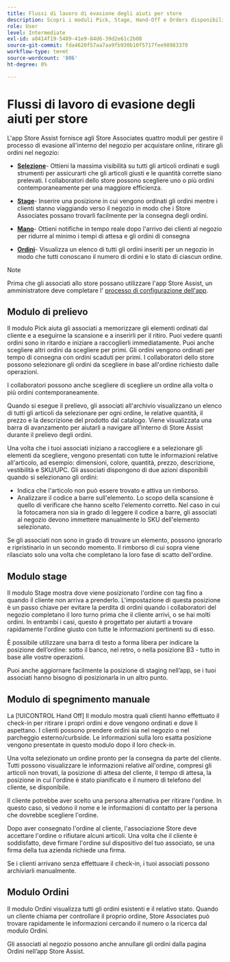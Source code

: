 ```yaml
---
title: Flussi di lavoro di evasione degli aiuti per store
description: Scopri i moduli Pick, Stage, Hand-Off e Orders disponibili nell’app Store Assist. Questi moduli consentono il flusso di lavoro di evasione dell'archivio end-to-end per gli ordini BOPIS. Gli associati al negozio utilizzano questi moduli per gestire e consegnare gli ordini di ritiro dal negozio ai clienti.
role: User
level: Intermediate
exl-id: a8414f19-5489-41e9-84d6-39d2e61c2b08
source-git-commit: fda4620f57aa7aa9fb930b10f5717fee98983378
workflow-type: tm+mt
source-wordcount: '806'
ht-degree: 0%

---
```


# Flussi di lavoro di evasione degli aiuti per store

L&#39;app Store Assist fornisce agli Store Associates quattro moduli per gestire il processo di evasione all&#39;interno del negozio per acquistare online, ritirare gli ordini nel negozio:

- **[Selezione](#pick-module)**- Ottieni la massima visibilità su tutti gli articoli ordinati e sugli strumenti per assicurarti che gli articoli giusti e le quantità corrette siano prelevati. I collaboratori dello store possono scegliere uno o più ordini contemporaneamente per una maggiore efficienza.

- **[Stage](#stage-module)**- Inserire una posizione in cui vengono ordinati gli ordini mentre i clienti stanno viaggiando verso il negozio in modo che i Store Associates possano trovarli facilmente per la consegna degli ordini.

- **[Mano](#hand-off-module)**- Ottieni notifiche in tempo reale dopo l&#39;arrivo dei clienti al negozio per ridurre al minimo i tempi di attesa e gli ordini di consegna

- **[Ordini](#orders-module)**- Visualizza un elenco di tutti gli ordini inseriti per un negozio in modo che tutti conoscano il numero di ordini e lo stato di ciascun ordine.

>[!NOTE]
>
>Prima che gli associati allo store possano utilizzare l&#39;app Store Assist, un amministratore deve completare l&#39; [processo di configurazione dell&#39;app](app-setup.md).

## Modulo di prelievo

Il modulo Pick aiuta gli associati a memorizzare gli elementi ordinati dal cliente e a eseguirne la scansione e a inserirli per il ritiro. Puoi vedere quanti ordini sono in ritardo e iniziare a raccoglierli immediatamente. Puoi anche scegliere altri ordini da scegliere per primi. Gli ordini vengono ordinati per tempo di consegna con ordini scaduti per primi. I collaboratori dello store possono selezionare gli ordini da scegliere in base all&#39;ordine richiesto dalle operazioni.

I collaboratori possono anche scegliere di scegliere un ordine alla volta o più ordini contemporaneamente.

Quando si esegue il prelievo, gli associati all&#39;archivio visualizzano un elenco di tutti gli articoli da selezionare per ogni ordine, le relative quantità, il prezzo e la descrizione del prodotto dal catalogo. Viene visualizzata una barra di avanzamento per aiutarli a navigare all’interno di Store Assist durante il prelievo degli ordini.

Una volta che i tuoi associati iniziano a raccogliere e a selezionare gli elementi da scegliere, vengono presentati con tutte le informazioni relative all&#39;articolo, ad esempio: dimensioni, colore, quantità, prezzo, descrizione, vestibilità e SKU/UPC. Gli associati dispongono di due azioni disponibili quando si selezionano gli ordini:

- Indica che l&#39;articolo non può essere trovato e attiva un rimborso.
- Analizzare il codice a barre sull&#39;elemento. Lo scopo della scansione è quello di verificare che hanno scelto l&#39;elemento corretto. Nel caso in cui la fotocamera non sia in grado di leggere il codice a barre, gli associati al negozio devono immettere manualmente lo SKU dell&#39;elemento selezionato.

Se gli associati non sono in grado di trovare un elemento, possono ignorarlo e ripristinarlo in un secondo momento.  Il rimborso di cui sopra viene rilasciato solo una volta che completano la loro fase di scatto dell&#39;ordine.

## Modulo stage

Il modulo Stage mostra dove viene posizionato l&#39;ordine con tag fino a quando il cliente non arriva a prenderlo. L&#39;impostazione di questa posizione è un passo chiave per evitare la perdita di ordini quando i collaboratori del negozio completano il loro turno prima che il cliente arrivi, o se hai molti ordini. In entrambi i casi, questo è progettato per aiutarti a trovare rapidamente l&#39;ordine giusto con tutte le informazioni pertinenti su di esso.

È possibile utilizzare una barra di testo a forma libera per indicare la posizione dell’ordine: sotto il banco, nel retro, o nella posizione B3 - tutto in base alle vostre operazioni.

Puoi anche aggiornare facilmente la posizione di staging nell’app, se i tuoi associati hanno bisogno di posizionarla in un altro punto.

## Modulo di spegnimento manuale

La [!UICONTROL Hand Off] Il modulo mostra quali clienti hanno effettuato il check-in per ritirare i propri ordini e dove vengono ordinati e dove li aspettano. I clienti possono prendere ordini sia nel negozio o nel parcheggio esterno/curbside. Le informazioni sulla loro esatta posizione vengono presentate in questo modulo dopo il loro check-in.

Una volta selezionato un ordine pronto per la consegna da parte del cliente. Tutti possono visualizzare le informazioni relative all&#39;ordine, compresi gli articoli non trovati, la posizione di attesa del cliente, il tempo di attesa, la posizione in cui l&#39;ordine è stato pianificato e il numero di telefono del cliente, se disponibile.

Il cliente potrebbe aver scelto una persona alternativa per ritirare l&#39;ordine. In questo caso, si vedono il nome e le informazioni di contatto per la persona che dovrebbe scegliere l&#39;ordine.

Dopo aver consegnato l&#39;ordine al cliente, l&#39;associazione Store deve accettare l&#39;ordine o rifiutare alcuni articoli. Una volta che il cliente è soddisfatto, deve firmare l&#39;ordine sul dispositivo del tuo associato, se una firma della tua azienda richiede una firma.

Se i clienti arrivano senza effettuare il check-in, i tuoi associati possono archiviarli manualmente.

## Modulo Ordini

Il modulo Ordini visualizza tutti gli ordini esistenti e il relativo stato. Quando un cliente chiama per controllare il proprio ordine, Store Associates può trovare rapidamente le informazioni cercando il numero o la ricerca dal modulo Ordini.

Gli associati al negozio possono anche annullare gli ordini dalla pagina Ordini nell’app Store Assist.
